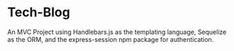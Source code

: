 # Tech-Blog
An MVC Project using Handlebars.js as the templating language, Sequelize as the ORM, and the express-session npm package for authentication.
